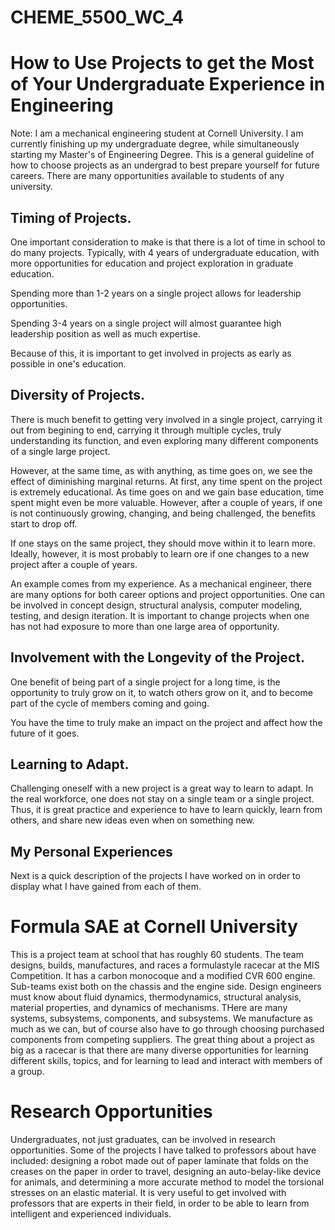 # CHEME_5500_WC_4

# How to Use Projects to get the Most of Your Undergraduate Experience in Engineering

Note: I am a mechanical engineering student at Cornell University. I am currently finishing up my undergraduate degree, while simultaneously starting my Master's of Engineering Degree. This is a general guideline of how to choose projects as an undergrad to best prepare yourself for future careers. There are many opportunities available to students of any university. 

## Timing of Projects. 

One important consideration to make is that there is a lot of time in school to do many projects. Typically, with 4 years of undergraduate education, with more opportunities for education and project exploration in graduate education. 

Spending more than 1-2 years on a single project allows for leadership opportunities. 

Spending 3-4 years on a single project will almost guarantee high leadership position as well as much expertise. 

Because of this, it is important to get involved in projects as early as possible in one's education. 

## Diversity of Projects. 

There is much benefit to getting very involved in a single project, carrying it out from begining to end, carrying it through multiple cycles, truly understanding its function, and even exploring many different components of a single large project. 

However, at the same time, as with anything, as time goes on, we see the effect of diminishing marginal returns. At first, any time spent on the project is extremely educational. As time goes on and we gain base education, time spent might even be more valuable. However, after a couple of years, if one is not continuously growing, changing, and being challenged, the benefits start to drop off. 

If one stays on the same project, they should move within it to learn more. Ideally, however, it is most probably to learn ore if one changes to a new project after a couple of years. 

An example comes from my experience. As a mechanical engineer, there are many options for both career options and project opportunities. One can be involved in concept design, structural analysis, computer modeling, testing, and design iteration. It is important to change projects when one has not had exposure to more than one large area of opportunity. 

## Involvement with the Longevity of the Project.

One benefit of being part of a single project for a long time, is the opportunity to truly grow on it, to watch others grow on it, and to become part of the cycle of members coming and going.

You have the time to truly make an impact on the project and affect how the future of it goes. 

## Learning to Adapt.

Challenging oneself with a new project is a great way to learn to adapt. In the real workforce, one does not stay on a single team or a single project. Thus, it is great practice and experience to have to learn quickly, learn from others, and share new ideas even when on something new. 

## My Personal Experiences

Next is a quick description of the projects I have worked on in order to display what I have gained from each of them. 

# Formula SAE at Cornell University

This is a project team at school that has roughly 60 students. The team designs, builds, manufactures, and races a formulastyle racecar at the MIS Competition. It has a carbon monocoque and a modified CVR 600 engine. Sub-teams exist both on the chassis and the engine side. Design engineers must know about fluid dynamics, thermodynamics, structural analysis, material properties, and dynamics of mechanisms. THere are many systems, subsystems, components, and subsystems. We manufacture as much as we can, but of course also have to go through choosing purchased components from competing suppliers. The great thing about a project as big as a racecar is that there are many diverse opportunities for learning different skills, topics, and for learning to lead and interact with members of a group. 

# Research Opportunities

Undergraduates, not just graduates, can be involved in research opportunities. Some of the projects I have talked to professors about have included: designing a robot made out of paper laminate that folds on the creases on the paper in order to travel, designing an auto-belay-like device for animals, and determining a more accurate method to model the torsional stresses on an elastic material. It is very useful to get involved with professors that are experts in their field, in order to be able to learn from intelligent and experienced individuals. 
